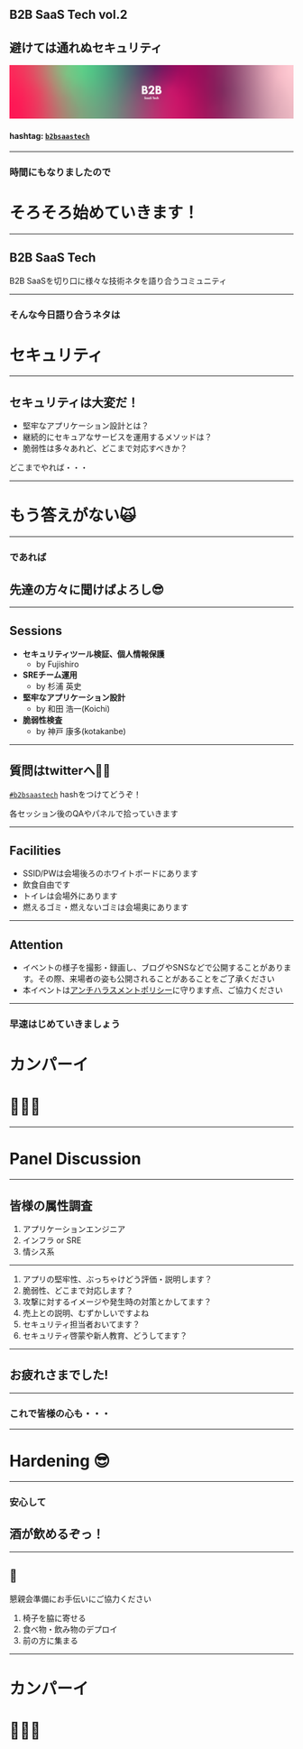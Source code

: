 ## B2B SaaS Tech vol.2
## 避けては通れぬセキュリティ

![](/assets/images/banner-960x180.png)

#### hashtag: [`b2bsaastech`](https://twitter.com/hashtag/b2bsaastech)

---

### 時間にもなりましたので
# そろそろ始めていきます！

---

## B2B SaaS Tech

B2B SaaSを切り口に様々な技術ネタを語り合うコミュニティ

---

### そんな今日語り合うネタは
# セキュリティ

---

## セキュリティは大変だ！

- 堅牢なアプリケーション設計とは？
- 継続的にセキュアなサービスを運用するメソッドは？
- 脆弱性は多々あれど、どこまで対応すべきか？

どこまでやれば・・・

---

# もう答えがない🙀

---

### であれば
## 先達の方々に聞けばよろし😎

---

## Sessions

- **セキュリティツール検証、個人情報保護**
  - by Fujishiro
- **SREチーム運用**
  - by 杉浦 英史
- **堅牢なアプリケーション設計**
  - by 和田 浩一(Koichi)
- **脆弱性検査**
  - by 神戸 康多(kotakanbe)

---

## 質問はtwitterへ🙋‍♀️

[`#b2bsaastech`](https://twitter.com/hashtag/reprotech) hashをつけてどうぞ！

各セッション後のQAやパネルで拾っていきます

---

## Facilities

- SSID/PWは会場後ろのホワイトボードにあります
- 飲食自由です
- トイレは会場外にあります
- 燃えるゴミ・燃えないゴミは会場奥にあります

---

## Attention

- イベントの様子を撮影・録画し、ブログやSNSなどで公開することがあります。その際、来場者の姿も公開されることがあることをご了承ください
- 本イベントは[アンチハラスメントポリシー](http://25.ruby.or.jp/coc.ja.html)に守ります点、ご協力ください

---

### 早速はじめていきましょう
# カンパーイ
# 🍻🍻🍻

---

# Panel Discussion

---

## 皆様の属性調査

1. アプリケーションエンジニア
1. インフラ or SRE
1. 情シス系

---

1. アプリの堅牢性、ぶっちゃけどう評価・説明します？
1. 脆弱性、どこまで対応します？
1. 攻撃に対するイメージや発生時の対策とかしてます？
1. 売上との説明、むずかしいですよね
1. セキュリティ担当者おいてます？
1. セキュリティ啓蒙や新人教育、どうしてます？

---

## お疲れさまでした!

---

### これで皆様の心も・・・

---

# Hardening 😎

---

### 安心して
## 酒が飲めるぞっ！

---

## 🙏

懇親会準備にお手伝いにご協力ください

1. 椅子を脇に寄せる
1. 食べ物・飲み物のデプロイ
1. 前の方に集まる

---

# カンパーイ
# 🍻🍻🍻



